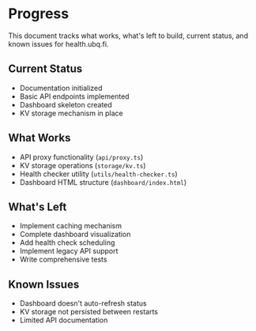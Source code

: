 # Progress

This document tracks what works, what's left to build, current status, and known issues for health.ubq.fi.

## Current Status
- Documentation initialized
- Basic API endpoints implemented
- Dashboard skeleton created
- KV storage mechanism in place

## What Works
- API proxy functionality (`api/proxy.ts`)
- KV storage operations (`storage/kv.ts`)
- Health checker utility (`utils/health-checker.ts`)
- Dashboard HTML structure (`dashboard/index.html`)

## What's Left
- Implement caching mechanism
- Complete dashboard visualization
- Add health check scheduling
- Implement legacy API support
- Write comprehensive tests

## Known Issues
- Dashboard doesn't auto-refresh status
- KV storage not persisted between restarts
- Limited API documentation